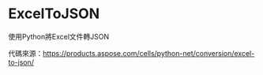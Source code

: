 # ExcelToJSON
使用Python將Excel文件轉JSON


代碼來源：https://products.aspose.com/cells/python-net/conversion/excel-to-json/
